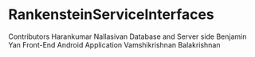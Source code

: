 # RankensteinServiceInterfaces

Contributors
Harankumar Nallasivan Database and Server side 
Benjamin Yan Front-End Android Application
Vamshikrishnan Balakrishnan
